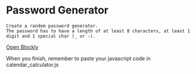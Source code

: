 # Password Generator

```
Create a random password generator.
The password has to have a length of at least 8 characters, at least 1 digit and 1 special char (_ or -).
```

[Open Blockly](https://blockly-demo.appspot.com/static/demos/code/index.html)

When you finish, remember to paste your javascript code in calendar_calculator.js
